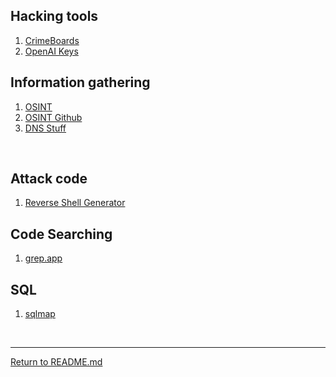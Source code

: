 ## Hacking tools
1. [CrimeBoards](https://github.com/misterch0c/CrimeBoards)
1. [OpenAI Keys](https://github.com/dan1471/FREE-openai-api-keys)
   
## Information gathering
1. [OSINT](https://osintframework.com/)
2. [OSINT Github](https://github.com/lockfale/OSINT-Framework)
3. [DNS Stuff](https://www.dnsstuff.com/freetools)
<br>

## Attack code
1. [Reverse Shell Generator](https://www.revshells.com/)

## Code Searching
1. [grep.app](https://grep.app/)


## SQL
1. [sqlmap](https://sqlmap.org/)

<br>
<hr>

[Return to README.md](README.md)